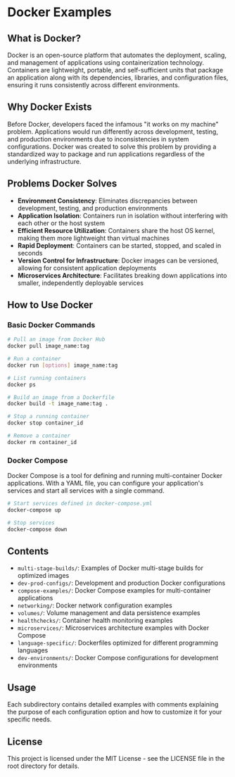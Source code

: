 # Docker Examples

## What is Docker?

Docker is an open-source platform that automates the deployment, scaling, and management of applications using containerization technology. Containers are lightweight, portable, and self-sufficient units that package an application along with its dependencies, libraries, and configuration files, ensuring it runs consistently across different environments.

## Why Docker Exists

Before Docker, developers faced the infamous "it works on my machine" problem. Applications would run differently across development, testing, and production environments due to inconsistencies in system configurations. Docker was created to solve this problem by providing a standardized way to package and run applications regardless of the underlying infrastructure.

## Problems Docker Solves

- **Environment Consistency**: Eliminates discrepancies between development, testing, and production environments
- **Application Isolation**: Containers run in isolation without interfering with each other or the host system
- **Efficient Resource Utilization**: Containers share the host OS kernel, making them more lightweight than virtual machines
- **Rapid Deployment**: Containers can be started, stopped, and scaled in seconds
- **Version Control for Infrastructure**: Docker images can be versioned, allowing for consistent application deployments
- **Microservices Architecture**: Facilitates breaking down applications into smaller, independently deployable services

## How to Use Docker

### Basic Docker Commands

```bash
# Pull an image from Docker Hub
docker pull image_name:tag

# Run a container
docker run [options] image_name:tag

# List running containers
docker ps

# Build an image from a Dockerfile
docker build -t image_name:tag .

# Stop a running container
docker stop container_id

# Remove a container
docker rm container_id
```

### Docker Compose

Docker Compose is a tool for defining and running multi-container Docker applications. With a YAML file, you can configure your application's services and start all services with a single command.

```bash
# Start services defined in docker-compose.yml
docker-compose up

# Stop services
docker-compose down
```

## Contents

- `multi-stage-builds/`: Examples of Docker multi-stage builds for optimized images
- `dev-prod-configs/`: Development and production Docker configurations
- `compose-examples/`: Docker Compose examples for multi-container applications
- `networking/`: Docker network configuration examples
- `volumes/`: Volume management and data persistence examples
- `healthchecks/`: Container health monitoring examples
- `microservices/`: Microservices architecture examples with Docker Compose
- `language-specific/`: Dockerfiles optimized for different programming languages
- `dev-environments/`: Docker Compose configurations for development environments

## Usage

Each subdirectory contains detailed examples with comments explaining the purpose of each configuration option and how to customize it for your specific needs.

## License

This project is licensed under the MIT License - see the LICENSE file in the root directory for details.